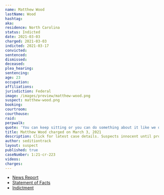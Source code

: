 ```yaml
---
name: Matthew Wood
lastName: Wood
hashtag:
aka:
residence: North Carolina
status: Indicted
date: 2021-03-03
charged: 2021-03-03
indicted: 2021-03-17
convicted: 
sentenced: 
dismissed: 
deceased:
plea_hearing:
sentencing:
age: 23
occupation:
affiliations:
jurisdiction: Federal
image: /images/preview/matthew-wood.png
suspect: matthew-wood.png
booking:
courtroom:
courthouse:
raid:
perpwalk:
quote: 'You can keep sitting or you can do something about it like we did today. Our nation has experienced necessary revolts before.'
title: Matthew Wood charged on March 3, 2021
description: Click for latest case details. Suspects innocent until proven guilty.
author: seditiontrack
layout: suspect
published: true
caseNumber: 1:21-cr-223
videos:
charges:
---
```

- [News Report](https://www.charlotteobserver.com/news/politics-government/article249797823.html)
- [Statement of Facts](https://www.justice.gov/usao-dc/case-multi-defendant/file/1379546/download)
- [Indictment](https://www.justice.gov/usao-dc/case-multi-defendant/file/1379541/download)
